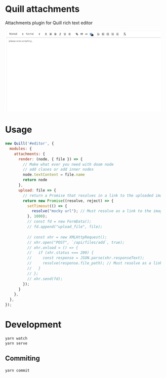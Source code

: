 # Quill attachments

Attachments plugin for Quill rich text editor

![gif](https://github.com/CHNB128/quill-attachments/blob/master/screenshots/Peek_2021-09-25_17-36.gif)

# Usage

```js
new Quill('#editor', {
  modules: {
    attachments: {
      render: (node, { file }) => {
        // Make what ever you need with doom node
        // add clases or add inner nodes
        node.textContent = file.name
        return node
      },
      upload: file => {
        // return a Promise that resolves in a link to the uploaded image
        return new Promise((resolve, reject) => {
          setTimeout(() => {
            resolve("mocky url"); // Must resolve as a link to the image
          }, 1000);
          // const fd = new FormData();
          // fd.append("upload_file", file);

          // const xhr = new XMLHttpRequest();
          // xhr.open("POST", `/api/files/add`, true);
          // xhr.onload = () => {
          //   if (xhr.status === 200) {
          //     const response = JSON.parse(xhr.responseText);
          //     resolve(response.file_path); // Must resolve as a link to the image
          //   }
          // };
          // xhr.send(fd);
        });
      }
    },
  },
});
```

# Development

```
yarn watch
yarn serve
```

## Commiting

```
yarn commit
```

